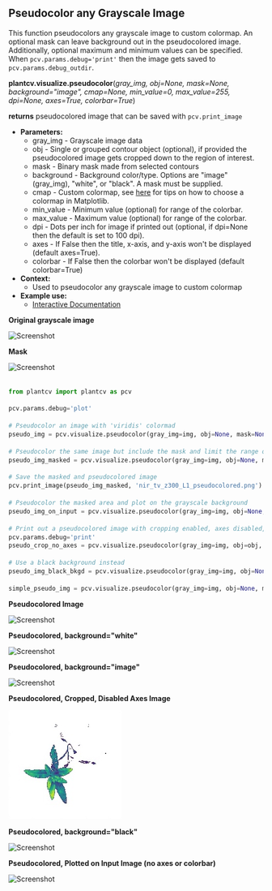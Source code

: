 ## Pseudocolor any Grayscale Image

This function pseudocolors any grayscale image to custom colormap. An optional mask can leave background out in the
pseudocolored image. Additionally, optional maximum and minimum values can be specified. When `pcv.params.debug='print'` 
then the image gets saved to `pcv.params.debug_outdir`. 

**plantcv.visualize.pseudocolor**(*gray_img, obj=None, mask=None, background="image", cmap=None, min_value=0, max_value=255, dpi=None, axes=True, colorbar=True*)

**returns** pseudocolored image that can be saved with `pcv.print_image`

- **Parameters:**
    - gray_img   - Grayscale image data
    - obj        - Single or grouped contour object (optional), if provided the pseudocolored image gets cropped down to the region of interest.
    - mask       - Binary mask made from selected contours
    - background - Background color/type. Options are "image" (gray_img), "white", or "black". A mask must be supplied.
    - cmap       - Custom colormap, see [here](https://matplotlib.org/tutorials/colors/colormaps.html) for tips on how to choose a colormap in Matplotlib.
    - min_value  - Minimum value (optional) for range of the colorbar.
    - max_value  - Maximum value (optional) for range of the colorbar.
    - dpi        - Dots per inch for image if printed out (optional, if dpi=None then the default is set to 100 dpi).
    - axes       - If False then the title, x-axis, and y-axis won't be displayed (default axes=True).
    - colorbar   - If False then the colorbar won't be displayed (default colorbar=True)
- **Context:**
    - Used to pseudocolor any grayscale image to custom colormap
- **Example use:**
    - [Interactive Documentation](https://mybinder.org/v2/gh/danforthcenter/plantcv-binder.git/master?filepath=notebooks%2FpsII_tutorial.ipynb)

**Original grayscale image**

![Screenshot](img/documentation_images/pseudocolor/original_grayscale.jpg)

**Mask**

![Screenshot](img/documentation_images/pseudocolor/mask.jpg)


```python

from plantcv import plantcv as pcv

pcv.params.debug='plot'

# Pseudocolor an image with 'viridis' colormad
pseudo_img = pcv.visualize.pseudocolor(gray_img=img, obj=None, mask=None, cmap='viridis', min_value=0, max_value=255)

# Pseudocolor the same image but include the mask and limit the range of values
pseudo_img_masked = pcv.visualize.pseudocolor(gray_img=img, obj=None, mask=mask, background="white", cmap='viridis', min_value=30, max_value=200)

# Save the masked and pseudocolored image
pcv.print_image(pseudo_img_masked, 'nir_tv_z300_L1_pseudocolored.png')

# Pseudocolor the masked area and plot on the grayscale background
pseudo_img_on_input = pcv.visualize.pseudocolor(gray_img=img, obj=None, mask=mask, background="image", cmap="viridis")

# Print out a pseudocolored image with cropping enabled, axes disabled, and higher dpi value.
pcv.params.debug='print'
pseudo_crop_no_axes = pcv.visualize.pseudocolor(gray_img=img, obj=obj, mask=mask, background=="white", cmap='viridis', dpi=200, axes=False)

# Use a black background instead
pseudo_img_black_bkgd = pcv.visualize.pseudocolor(gray_img=img, obj=None, mask=mask, background="black", cmap='viridis')

simple_pseudo_img = pcv.visualize.pseudocolor(gray_img=img, obj=None, mask=mask, background="image", axes=False, colorbar=False, cmap='viridis')

```


**Pseudocolored Image**

![Screenshot](img/documentation_images/pseudocolor/pseudo_nomask.jpg)

**Pseudocolored, background="white"**

![Screenshot](img/documentation_images/pseudocolor/pseudo_img.jpg)

**Pseudocolored, background="image"**

![Screenshot](img/documentation_images/pseudocolor/pseudo_onimage.jpg)

**Pseudocolored, Cropped, Disabled Axes Image**

![Screenshot](img/documentation_images/pseudocolor/pseudo_cropped.jpg)

**Pseudocolored, background="black"**

![Screenshot](img/documentation_images/pseudocolor/pseudo_black_bkgd.jpg)

**Pseudocolored, Plotted on Input Image (no axes or colorbar)**

![Screenshot](img/documentation_images/pseudocolor/pseudo_onimage_simple.jpg)
